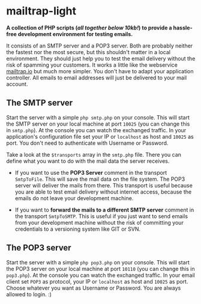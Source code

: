 # mailtrap-light
**A collection of PHP scripts (_all together below 10kb!_) to provide a hassle-free development environment for testing emails.**

It consists of an SMTP server and a POP3 server. Both are probably neither the fastest nor the most secure, but this shouldn't matter in a local environment. They should just help you to test the email delivery without the risk of spamming your customers. It works a little like the webservice [mailtrap.io](https://mailtrap.io/) but much more simpler. You don't have to adapt your application controller. All emails to email addresses will just be delivered to your mail account.


## The SMTP server
Start the server with a simple `php smtp.php` on your console. This will start the SMTP server on your local machine at port `10025` (you can change this in `smtp.php`). At the console you can watch the exchanged traffic.
In your application's configuration file set your IP or `localhost` as host and `10025` as port. You don't need to authenticate with Username or Password.

Take a look at the `$transports` array in the `smtp.php` file. There you can define what you want to do with the mail data the server receives.

* If you want to use the **POP3 Server** comment in the transport `SmtpToFile`. This will save the mail data on the file system. The POP3 server will deliver the mails from there. This transport is useful because you are able to test email delivery without internet access, because the emails do not leave your development machine.


* If you want to **forward the mails to a different SMTP server** comment in the transport `SmtpToSMTP`. This is useful if you just want to send emails from your development machine without the risk of committing your credentials to a versioning system like GIT or SVN.

## The POP3 server
Start the server with a simple `php pop3.php` on your console. This will start the POP3 server on your local machine at port `10110` (you can change this in `pop3.php`). At the console you can watch the exchanged traffic.
In your email client set `POP3` as protocol, your IP or `localhost` as host and `10025` as port. Choose whatever you want as Username or Password. You are always allowed to login. :)

